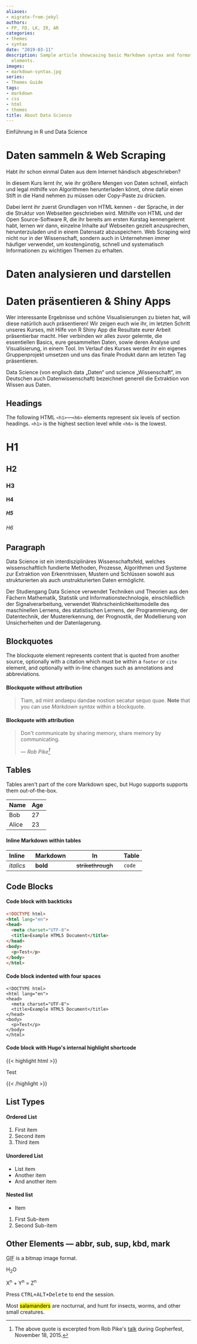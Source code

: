```yaml
---
aliases:
- migrate-from-jekyl
authors:
- FP, FD, LK, IR, AR
categories:
- themes
- syntax
date: "2019-03-11"
description: Sample article showcasing basic Markdown syntax and formatting for HTML
  elements.
images:
- markdown-syntax.jpg
series:
- Themes Guide
tags:
- markdown
- css
- html
- themes
title: About Data Science
---
```


Einführung in R und Data Science


# Daten sammeln & Web Scraping 

Habt ihr schon einmal Daten aus dem Internet händisch abgeschrieben? 

<!--more-->

In diesem Kurs lernt ihr, wie ihr größere Mengen von Daten schnell, einfach und legal mithilfe von Algorithmen herunterladen könnt, ohne dafür einen Stift in die Hand nehmen zu müssen oder Copy-Paste zu drücken. 

<!--more-->
Dabei lernt ihr zuerst Grundlagen von HTML kennen - der Sprache, in der die Struktur von Webseiten geschrieben wird. Mithilfe von HTML und der Open Source-Software R, die ihr bereits am ersten Kurstag kennengelernt habt, lernen wir dann, einzelne Inhalte auf Webseiten gezielt anzusprechen, herunterzuladen und in einem Datensatz abzuspeichern. 
Web Scraping wird nicht nur in der Wissenschaft, sondern auch in Unternehmen immer häufiger verwendet, um kostengünstig, schnell und systematisch Informationen zu wichtigen Themen zu erhalten.


# Daten analysieren und darstellen


# Daten präsentieren & Shiny Apps

Wer interessante Ergebnisse und schöne Visualisierungen zu bieten hat, will diese natürlich auch präsentieren! Wir zeigen euch wie ihr, im letzten Schritt unseres Kurses, mit Hilfe von R Shiny App die Resultate eurer Arbeit präsentierbar macht. Hier verbinden wir alles zuvor gelernte, die essentiellen Basics, eure gesammelten Daten, sowie deren Analyse und Visualisierung, in einem Tool. Im Verlauf des Kurses werdet ihr ein eigenes Gruppenprojekt umsetzen und uns das finale Produkt dann am letzten Tag präsentieren. 







Data Science (von englisch data „Daten“ und science „Wissenschaft“, im Deutschen auch Datenwissenschaft) bezeichnet generell die Extraktion von Wissen aus Daten.
<!--more-->

## Headings

The following HTML `<h1>`—`<h6>` elements represent six levels of section headings. `<h1>` is the highest section level while `<h6>` is the lowest.

# H1
## H2
### H3
#### H4
##### H5
###### H6

## Paragraph

Data Science ist ein interdisziplinäres Wissenschaftsfeld, welches wissenschaftlich fundierte Methoden, Prozesse, Algorithmen und Systeme zur Extraktion von Erkenntnissen, Mustern und Schlüssen sowohl aus strukturierten als auch unstrukturierten Daten ermöglicht.

Der Studiengang Data Science verwendet Techniken und Theorien aus den Fächern Mathematik, Statistik und Informationstechnologie, einschließlich der Signalverarbeitung, verwendet Wahrscheinlichkeitsmodelle des maschinellen Lernens, des statistischen Lernens, der Programmierung, der Datentechnik, der Mustererkennung, der Prognostik, der Modellierung von Unsicherheiten und der Datenlagerung.


## Blockquotes

The blockquote element represents content that is quoted from another source, optionally with a citation which must be within a `footer` or `cite` element, and optionally with in-line changes such as annotations and abbreviations.

#### Blockquote without attribution

> Tiam, ad mint andaepu dandae nostion secatur sequo quae.
> **Note** that you can use *Markdown syntax* within a blockquote.

#### Blockquote with attribution

> Don't communicate by sharing memory, share memory by communicating.</p>
> — <cite>Rob Pike[^1]</cite>


[^1]: The above quote is excerpted from Rob Pike's [talk](https://www.youtube.com/watch?v=PAAkCSZUG1c) during Gopherfest, November 18, 2015.

## Tables

Tables aren't part of the core Markdown spec, but Hugo supports supports them out-of-the-box.

   Name | Age
--------|------
    Bob | 27
  Alice | 23

#### Inline Markdown within tables

| Inline&nbsp;&nbsp;&nbsp;     | Markdown&nbsp;&nbsp;&nbsp;  | In&nbsp;&nbsp;&nbsp;                | Table      |
| ---------- | --------- | ----------------- | ---------- |
| *italics*  | **bold**  | ~~strikethrough~~&nbsp;&nbsp;&nbsp; | `code`     |

## Code Blocks

#### Code block with backticks

```html
<!DOCTYPE html>
<html lang="en">
<head>
  <meta charset="UTF-8">
  <title>Example HTML5 Document</title>
</head>
<body>
  <p>Test</p>
</body>
</html>
```
#### Code block indented with four spaces

    <!DOCTYPE html>
    <html lang="en">
    <head>
      <meta charset="UTF-8">
      <title>Example HTML5 Document</title>
    </head>
    <body>
      <p>Test</p>
    </body>
    </html>

#### Code block with Hugo's internal highlight shortcode
{{< highlight html >}}
<!DOCTYPE html>
<html lang="en">
<head>
  <meta charset="UTF-8">
  <title>Example HTML5 Document</title>
</head>
<body>
  <p>Test</p>
</body>
</html>
{{< /highlight >}}

## List Types

#### Ordered List

1. First item
2. Second item
3. Third item

#### Unordered List

* List item
* Another item
* And another item

#### Nested list

* Item
1. First Sub-item
2. Second Sub-item

## Other Elements — abbr, sub, sup, kbd, mark

<abbr title="Graphics Interchange Format">GIF</abbr> is a bitmap image format.

H<sub>2</sub>O

X<sup>n</sup> + Y<sup>n</sup> = Z<sup>n</sup>

Press <kbd><kbd>CTRL</kbd>+<kbd>ALT</kbd>+<kbd>Delete</kbd></kbd> to end the session.

Most <mark>salamanders</mark> are nocturnal, and hunt for insects, worms, and other small creatures.

